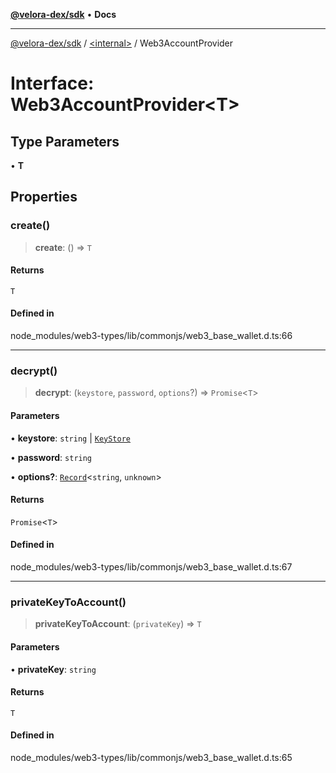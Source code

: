 [**@velora-dex/sdk**](../../README.md) • **Docs**

***

[@velora-dex/sdk](../../globals.md) / [\<internal\>](../README.md) / Web3AccountProvider

# Interface: Web3AccountProvider\<T\>

## Type Parameters

• **T**

## Properties

### create()

> **create**: () => `T`

#### Returns

`T`

#### Defined in

node\_modules/web3-types/lib/commonjs/web3\_base\_wallet.d.ts:66

***

### decrypt()

> **decrypt**: (`keystore`, `password`, `options`?) => `Promise`\<`T`\>

#### Parameters

• **keystore**: `string` \| [`KeyStore`](../namespaces/Users_andriishymkiv_paraswap_paraswap-sdk_node_modules_web3-types_lib_commonjs_index/type-aliases/KeyStore.md)

• **password**: `string`

• **options?**: [`Record`](../type-aliases/Record.md)\<`string`, `unknown`\>

#### Returns

`Promise`\<`T`\>

#### Defined in

node\_modules/web3-types/lib/commonjs/web3\_base\_wallet.d.ts:67

***

### privateKeyToAccount()

> **privateKeyToAccount**: (`privateKey`) => `T`

#### Parameters

• **privateKey**: `string`

#### Returns

`T`

#### Defined in

node\_modules/web3-types/lib/commonjs/web3\_base\_wallet.d.ts:65
